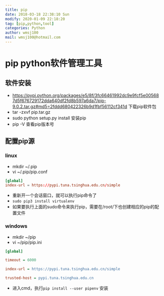 ```yaml
---
title: pip
date: 2018-03-18 22:38:10 Sun
modify: 2020-01-09 22:18:20
tag: [pip,python,tool]
categories: Python
author: wmsj100
mail: wmsj100@hotmail.com
---
```


# pip python软件管理工具

## 软件安装
- https://pypi.python.org/packages/e5/8f/3fc66461992dc9e9fcf5e005687d5f676729172dda640df2fd8b597a6da7/pip-9.0.2.tar.gz#md5=2fddd680422326b9d1fbf56112cf341d 下载pip软件包
- tar -zxvf pip.tar.gz
- sudo python setup.py install 安装pip
- pip -V 查看pip版本号

## 配置pip源

### linux

- mkdir ~/.pip
- vi ~/.pip/pip.conf
```pip.conf
[global]
index-url = https://pypi.tuna.tsinghua.edu.cn/simple
```
- 重新开一个会话窗口，就可以执行pip命令了
- `sudo pip3 install virtualenv`
- 如果要执行上面的sudo命令来执行pip，需要在/root/下也创建相应的pip的配置文件

### windows

- mkdir ~/pip
- vi ~/pip/pip.ini
```pip.ini
[global]

timeout = 6000

index-url = https://pypi.tuna.tsinghua.edu.cn/simple

trusted-host = pypi.tuna.tsinghua.edu.cn
```
- 进入cmd，执行`pip install --user pipenv` 安装
